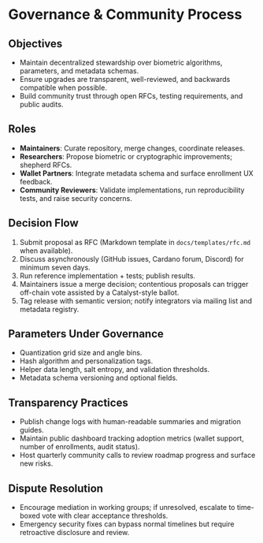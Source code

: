 # Governance & Community Process

## Objectives
- Maintain decentralized stewardship over biometric algorithms, parameters, and metadata schemas.
- Ensure upgrades are transparent, well-reviewed, and backwards compatible when possible.
- Build community trust through open RFCs, testing requirements, and public audits.

## Roles
- **Maintainers**: Curate repository, merge changes, coordinate releases.
- **Researchers**: Propose biometric or cryptographic improvements; shepherd RFCs.
- **Wallet Partners**: Integrate metadata schema and surface enrollment UX feedback.
- **Community Reviewers**: Validate implementations, run reproducibility tests, and raise security concerns.

## Decision Flow
1. Submit proposal as RFC (Markdown template in `docs/templates/rfc.md` when available).
2. Discuss asynchronously (GitHub issues, Cardano forum, Discord) for minimum seven days.
3. Run reference implementation + tests; publish results.
4. Maintainers issue a merge decision; contentious proposals can trigger off-chain vote assisted by a Catalyst-style ballot.
5. Tag release with semantic version; notify integrators via mailing list and metadata registry.

## Parameters Under Governance
- Quantization grid size and angle bins.
- Hash algorithm and personalization tags.
- Helper data length, salt entropy, and validation thresholds.
- Metadata schema versioning and optional fields.

## Transparency Practices
- Publish change logs with human-readable summaries and migration guides.
- Maintain public dashboard tracking adoption metrics (wallet support, number of enrollments, audit status).
- Host quarterly community calls to review roadmap progress and surface new risks.

## Dispute Resolution
- Encourage mediation in working groups; if unresolved, escalate to time-boxed vote with clear acceptance thresholds.
- Emergency security fixes can bypass normal timelines but require retroactive disclosure and review.
